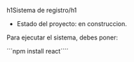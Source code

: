 h1Sistema de registro/h1

- Estado del proyecto: en construccion.

Para ejecutar el sistema, debes poner:

´´´npm install react´´´´
